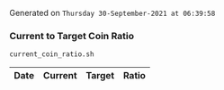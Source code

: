 Generated on `Thursday 30-September-2021 at 06:39:58`

### Current to Target Coin Ratio
`current_coin_ratio.sh`

Date|Current|Target|Ratio
---|---|---|---
